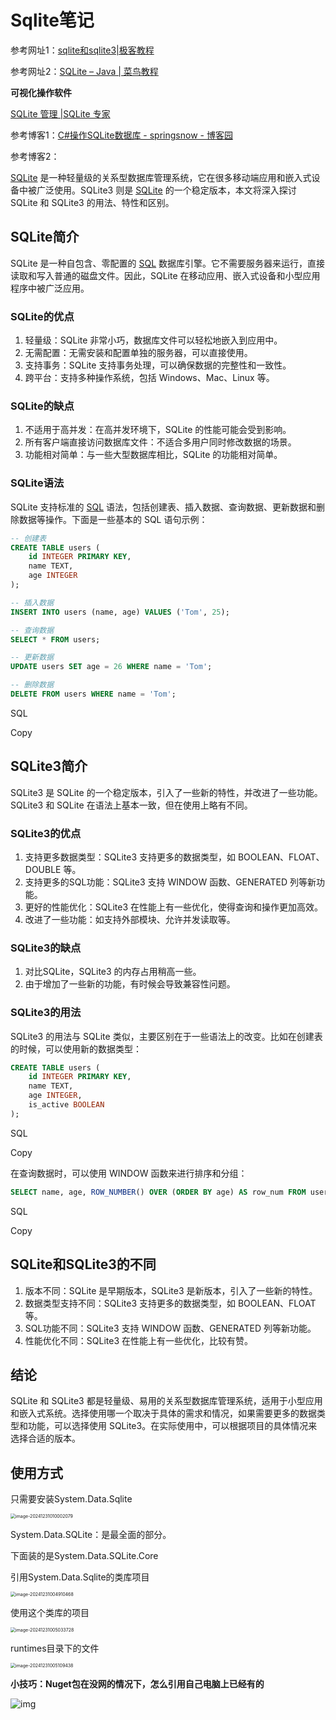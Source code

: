 ﻿# Sqlite笔记

参考网址1：[sqlite和sqlite3|极客教程](https://geek-docs.com/sql/sql-ask-answer/327_hk_1708787443.html)

参考网址2：[SQLite – Java | 菜鸟教程](https://www.runoob.com/sqlite/sqlite-java.html)

**可视化操作软件**

[SQLite 管理 |SQLite 专家](https://www.sqliteexpert.com/download.html)

参考博客1：[C#操作SQLite数据库 - springsnow - 博客园](https://www.cnblogs.com/springsnow/p/13072915.html)

参考博客2：

[SQLite](https://geek-docs.com/sqlite/sqlite-top-articles/1000100_sqlite_index.html) 是一种轻量级的关系型数据库管理系统，它在很多移动端应用和嵌入式设备中被广泛使用。SQLite3 则是 [SQLite](https://geek-docs.com/sqlite/sqlite-top-articles/1000100_sqlite_index.html) 的一个稳定版本，本文将深入探讨 SQLite 和 SQLite3 的用法、特性和区别。

## SQLite简介

SQLite 是一种自包含、零配置的 [SQL](https://geek-docs.com/sql/sql-top-tutorials/1000100_sql_index.html) 数据库引擎。它不需要服务器来运行，直接读取和写入普通的磁盘文件。因此，SQLite 在移动应用、嵌入式设备和小型应用程序中被广泛应用。

### SQLite的优点

1. 轻量级：SQLite 非常小巧，数据库文件可以轻松地嵌入到应用中。
2. 无需配置：无需安装和配置单独的服务器，可以直接使用。
3. 支持事务：SQLite 支持事务处理，可以确保数据的完整性和一致性。
4. 跨平台：支持多种操作系统，包括 Windows、Mac、Linux 等。

### SQLite的缺点

1. 不适用于高并发：在高并发环境下，SQLite 的性能可能会受到影响。
2. 所有客户端直接访问数据库文件：不适合多用户同时修改数据的场景。
3. 功能相对简单：与一些大型数据库相比，SQLite 的功能相对简单。

### SQLite语法

SQLite 支持标准的 [SQL](https://geek-docs.com/sql/sql-top-tutorials/1000100_sql_index.html) 语法，包括创建表、插入数据、查询数据、更新数据和删除数据等操作。下面是一些基本的 SQL 语句示例：

```sql
-- 创建表
CREATE TABLE users (
    id INTEGER PRIMARY KEY,
    name TEXT,
    age INTEGER
);

-- 插入数据
INSERT INTO users (name, age) VALUES ('Tom', 25);

-- 查询数据
SELECT * FROM users;

-- 更新数据
UPDATE users SET age = 26 WHERE name = 'Tom';

-- 删除数据
DELETE FROM users WHERE name = 'Tom';
```

SQL

Copy

## SQLite3简介

SQLite3 是 SQLite 的一个稳定版本，引入了一些新的特性，并改进了一些功能。SQLite3 和 SQLite 在语法上基本一致，但在使用上略有不同。

### SQLite3的优点

1. 支持更多数据类型：SQLite3 支持更多的数据类型，如 BOOLEAN、FLOAT、DOUBLE 等。
2. 支持更多的SQL功能：SQLite3 支持 WINDOW 函数、GENERATED 列等新功能。
3. 更好的性能优化：SQLite3 在性能上有一些优化，使得查询和操作更加高效。
4. 改进了一些功能：如支持外部模块、允许并发读取等。

### SQLite3的缺点

1. 对比SQLite，SQLite3 的内存占用稍高一些。
2. 由于增加了一些新的功能，有时候会导致兼容性问题。

### SQLite3的用法

SQLite3 的用法与 SQLite 类似，主要区别在于一些语法上的改变。比如在创建表的时候，可以使用新的数据类型：

```sql
CREATE TABLE users (
    id INTEGER PRIMARY KEY,
    name TEXT,
    age INTEGER,
    is_active BOOLEAN
);
```

SQL

Copy

在查询数据时，可以使用 WINDOW 函数来进行排序和分组：

```sql
SELECT name, age, ROW_NUMBER() OVER (ORDER BY age) AS row_num FROM users;
```

SQL

Copy

## SQLite和SQLite3的不同

1. 版本不同：SQLite 是早期版本，SQLite3 是新版本，引入了一些新的特性。
2. 数据类型支持不同：SQLite3 支持更多的数据类型，如 BOOLEAN、FLOAT 等。
3. SQL功能不同：SQLite3 支持 WINDOW 函数、GENERATED 列等新功能。
4. 性能优化不同：SQLite3 在性能上有一些优化，比较有赞。

## 结论

SQLite 和 SQLite3 都是轻量级、易用的关系型数据库管理系统，适用于小型应用和嵌入式系统。选择使用哪一个取决于具体的需求和情况，如果需要更多的数据类型和功能，可以选择使用 SQLite3。在实际使用中，可以根据项目的具体情况来选择合适的版本。



## 使用方式

只需要安装System.Data.Sqlite

<img src="./Sqlite.assets/image-20241231010002079.png" alt="image-20241231010002079" style="zoom:50%;" />

System.Data.SQLite：是最全面的部分。

下面装的是System.Data.SQLite.Core

引用System.Data.Sqlite的类库项目

<img src="./Sqlite.assets/image-20241231004910468.png" alt="image-20241231004910468" style="zoom:50%;" />

使用这个类库的项目

<img src="./Sqlite.assets/image-20241231005033728.png" alt="image-20241231005033728" style="zoom: 50%;" />

runtimes目录下的文件

<img src="./Sqlite.assets/image-20241231005109438.png" alt="image-20241231005109438" style="zoom: 50%;" />

**小技巧：Nuget包在没网的情况下，怎么引用自己电脑上已经有的**

![img](./Sqlite.assets/788842-20230613174424187-1460660027.png)
